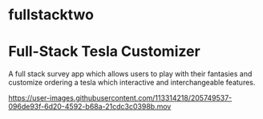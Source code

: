 # fullstacktwo
<h1>Full-Stack Tesla
Customizer</h1>
A full stack survey app which allows users to play with their fantasies and customize ordering a tesla which interactive and interchangeable  features.


https://user-images.githubusercontent.com/113314218/205749537-096de93f-6d20-4592-b68a-21cdc3c0398b.mov

